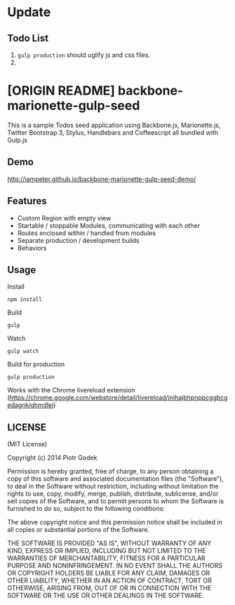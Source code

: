 # Update

## Todo List

1. `gulp production` should uglify js and css files.
2. 

# [ORIGIN README] backbone-marionette-gulp-seed

This is a sample Todos seed application using Backbone.js, Marionette.js, Twitter Bootstrap 3, Stylus, Handlebars and Coffeescript all bundled with Gulp.js

## Demo

http://iampeter.github.io/backbone-marionette-gulp-seed-demo/

## Features

- Custom Region with empty view
- Startable / stoppable Modules, communicating with each other
- Routes enclosed within / handled from modules
- Separate production / development builds
- Behaviors

## Usage

Install

```
npm install
```

Build

```
gulp
```

Watch

```
gulp watch
```

Build for production

```
gulp production
```

Works with the Chrome livereload extension (https://chrome.google.com/webstore/detail/livereload/jnihajbhpnppcggbcgedagnkighmdlei)

## LICENSE

(MIT License)

Copyright (c) 2014 Piotr Godek

Permission is hereby granted, free of charge, to any person obtaining
a copy of this software and associated documentation files (the
"Software"), to deal in the Software without restriction, including
without limitation the rights to use, copy, modify, merge, publish,
distribute, sublicense, and/or sell copies of the Software, and to
permit persons to whom the Software is furnished to do so, subject to
the following conditions:

The above copyright notice and this permission notice shall be
included in all copies or substantial portions of the Software.

THE SOFTWARE IS PROVIDED "AS IS", WITHOUT WARRANTY OF ANY KIND,
EXPRESS OR IMPLIED, INCLUDING BUT NOT LIMITED TO THE WARRANTIES OF
MERCHANTABILITY, FITNESS FOR A PARTICULAR PURPOSE AND
NONINFRINGEMENT. IN NO EVENT SHALL THE AUTHORS OR COPYRIGHT HOLDERS BE
LIABLE FOR ANY CLAIM, DAMAGES OR OTHER LIABILITY, WHETHER IN AN ACTION
OF CONTRACT, TORT OR OTHERWISE, ARISING FROM, OUT OF OR IN CONNECTION
WITH THE SOFTWARE OR THE USE OR OTHER DEALINGS IN THE SOFTWARE.
